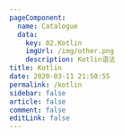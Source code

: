 ```yaml
---
pageComponent: 
  name: Catalogue
  data: 
    key: 02.Kotlin
    imgUrl: /img/other.png
    description: Kotlin语法
title: Kotlin
date: 2020-03-11 21:50:55
permalink: /kotlin
sidebar: false
article: false
comment: false
editLink: false
---
```

